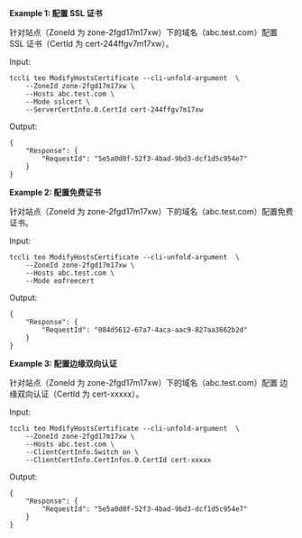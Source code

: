 **Example 1: 配置 SSL 证书**

针对站点（ZoneId 为 zone-2fgd17m17xw）下的域名（abc.test.com）配置 SSL 证书（CertId 为 cert-244ffgv7m17xw）。

Input: 

```
tccli teo ModifyHostsCertificate --cli-unfold-argument  \
    --ZoneId zone-2fgd17m17xw \
    --Hosts abc.test.com \
    --Mode sslcert \
    --ServerCertInfo.0.CertId cert-244ffgv7m17xw
```

Output: 
```
{
    "Response": {
        "RequestId": "5e5a0d0f-52f3-4bad-9bd3-dcf1d5c954e7"
    }
}
```

**Example 2: 配置免费证书**

针对站点（ZoneId 为 zone-2fgd17m17xw）下的域名（abc.test.com）配置免费证书。

Input: 

```
tccli teo ModifyHostsCertificate --cli-unfold-argument  \
    --ZoneId zone-2fgd17m17xw \
    --Hosts abc.test.com \
    --Mode eofreecert
```

Output: 
```
{
    "Response": {
        "RequestId": "084d5612-67a7-4aca-aac9-827aa3662b2d"
    }
}
```

**Example 3: 配置边缘双向认证**

针对站点（ZoneId 为 zone-2fgd17m17xw）下的域名（abc.test.com）配置 边缘双向认证（CertId 为 cert-xxxxx）。

Input: 

```
tccli teo ModifyHostsCertificate --cli-unfold-argument  \
    --ZoneId zone-2fgd17m17xw \
    --Hosts abc.test.com \
    --ClientCertInfo.Switch on \
    --ClientCertInfo.CertInfos.0.CertId cert-xxxxx
```

Output: 
```
{
    "Response": {
        "RequestId": "5e5a0d0f-52f3-4bad-9bd3-dcf1d5c954e7"
    }
}
```

